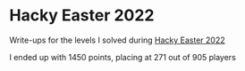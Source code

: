 # Hacky Easter 2022

Write-ups for the levels I solved during [Hacky Easter 2022](https://22.hackyeaster.com/)

I ended up with 1450 points, placing at 271 out of 905 players

